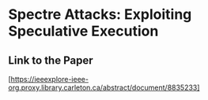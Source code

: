 # Spectre Attacks: Exploiting Speculative Execution

## Link to the Paper

[https://ieeexplore-ieee-org.proxy.library.carleton.ca/abstract/document/8835233]
